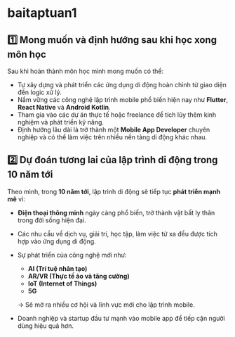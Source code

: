 # baitaptuan1

## 1️⃣ Mong muốn và định hướng sau khi học xong môn học

Sau khi hoàn thành môn học mình mong muốn có thể:
- Tự xây dựng và phát triển các ứng dụng di động hoàn chỉnh từ giao diện đến logic xử lý.
- Nắm vững các công nghệ lập trình mobile phổ biến hiện nay như **Flutter**, **React Native** và **Android Kotlin**.
- Tham gia vào các dự án thực tế hoặc freelance để tích lũy thêm kinh nghiệm và phát triển kỹ năng.
- Định hướng lâu dài là trở thành một **Mobile App Developer** chuyên nghiệp và có thể làm việc trên nhiều nền tảng di động khác nhau.



## 2️⃣ Dự đoán tương lai của lập trình di động trong 10 năm tới

Theo mình, trong **10 năm tới**, lập trình di động sẽ tiếp tục **phát triển mạnh mẽ** vì:
- **Điện thoại thông minh** ngày càng phổ biến, trở thành vật bất ly thân trong đời sống hiện đại.
- Các nhu cầu về dịch vụ, giải trí, học tập, làm việc từ xa đều được tích hợp vào ứng dụng di động.
- Sự phát triển của công nghệ mới như:
  - **AI (Trí tuệ nhân tạo)**
  - **AR/VR (Thực tế ảo và tăng cường)**
  - **IoT (Internet of Things)**
  - **5G**
  
  → Sẽ mở ra nhiều cơ hội và lĩnh vực mới cho lập trình mobile.

- Doanh nghiệp và startup đầu tư mạnh vào mobile app để tiếp cận người dùng hiệu quả hơn.










